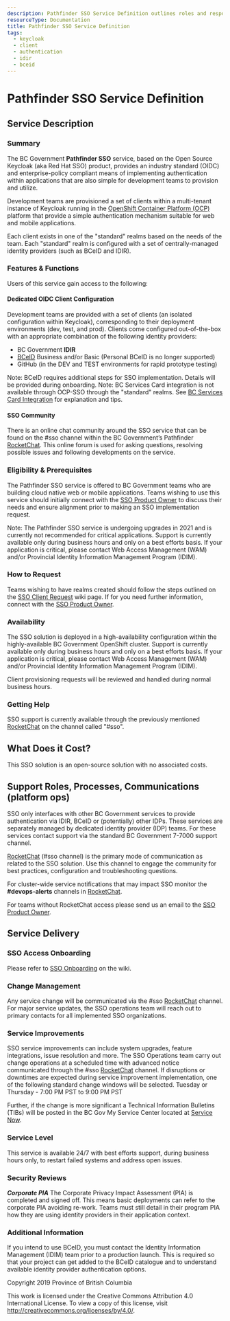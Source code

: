 ```yaml
---
description: Pathfinder SSO Service Definition outlines roles and responsibilities for operating the service.
resourceType: Documentation
title: Pathfinder SSO Service Definition
tags:
  - keycloak
  - client
  - authentication
  - idir
  - bceid
---
```


# Pathfinder SSO Service Definition

## Service Description

### Summary

The BC Government **Pathfinder SSO** service, based on the Open Source Keycloak (aka Red Hat SSO) product, provides an industry standard (OIDC) and enterprise-policy compliant means of implementing authentication within applications that are also simple for development teams to provision and utilize.

Development teams are provisioned a set of clients within a multi-tenant instance of Keycloak running in the [OpenShift Container Platform (OCP)](../OCP/ServiceDefinition.md) platform that provide a simple authentication mechanism suitable for web and mobile applications. 

Each client exists in one of the "standard" realms based on the needs of the team. Each "standard" realm is configured with a set of centrally-managed identity providers (such as BCeID and IDIR).

### Features & Functions

Users of this service gain access to the following:

#### Dedicated OIDC Client Configuration

Development teams are provided with a set of clients (an isolated configuration within Keycloak), corresponding to their deployment environments (dev, test, and prod). Clients come configured out-of-the-box with an appropriate combination of the following identity providers:

* BC Government **IDIR**
* [BCeID](https://www.bceid.ca) Business and/or Basic (Personal BCeID is no longer supported)
* GitHub (in the DEV and TEST environments for rapid prototype testing)

Note: BCeID requires additional steps for SSO implementation. Details will be provided during onboarding.
Note: BC Services Card integration is not available through OCP-SSO through the "standard" realms. See [BC Services Card Integration](https://github.com/bcgov/ocp-sso/wiki/BC-Service-Card-Integration) for explanation and tips.

#### SSO Community

There is an online chat community around the SSO service that can be found on the #sso channel within the BC Government’s Pathfinder [RocketChat](https://chat.developer.gov.bc.ca/home). This online forum is used for asking questions, resolving possible issues and following developments on the service.

### Eligibility & Prerequisites

The Pathfinder SSO service is offered to BC Government teams who are building cloud native web or mobile applications. Teams wishing to use this service should initially connect with the [SSO Product Owner](mailto:BCGov.SSO@gov.bc.ca) to discuss their needs and ensure alignment prior to making an SSO implementation request.

Note: The Pathfinder SSO service is undergoing upgrades in 2021 and is currently not recommended for critical applications. Support is currently available only during business hours and only on a best efforts basis. If your application is critical, please contact Web Access Management (WAM) and/or Provincial Identity Information Management Program (IDIM).

### How to Request  

Teams wishing to have realms created should follow the steps outlined on the [SSO Client Request](RequestSSOClient.md) wiki page. If for you need further information, connect with the [SSO Product Owner](mailto:BCGov.SSO@gov.bc.ca).

### Availability

The SSO solution is deployed in a high-availability configuration within the highly-available BC Government OpenShift cluster.  Support is currently available only during business hours and only on a best efforts basis. If your application is critical, please contact Web Access Management (WAM) and/or Provincial Identity Information Management Program (IDIM).

Client provisioning requests will be reviewed and handled during normal business hours.

### Getting Help

SSO support is currently available through the previously mentioned [RocketChat](https://chat.developer.gov.bc.ca/home) on the channel called "#sso".

## What Does it Cost?

This SSO solution is an open-source solution with no associated costs.

## Support Roles, Processes, Communications (platform ops)

SSO only interfaces with other BC Government services to provide authentication via IDIR, BCeID or (potentially) other IDPs. These services are separately managed by dedicated identity provider (IDP) teams. For these services contact support via the standard BC Government 7-7000 support channel.

[RocketChat](https://chat.developer.gov.bc.ca/home) (#sso channel) is the primary mode of communication as related to the SSO solution. Use this channel to engage the community for best practices, configuration and troubleshooting questions.

For cluster-wide service notifications that may impact SSO monitor the **#devops-alerts** channels in [RocketChat](https://chat.developer.gov.bc.ca/channel/devops-alerts).

For teams without RocketChat access please send us an email to the [SSO Product Owner](mailto:BCGov.SSO@gov.bc.ca).

## Service Delivery

### SSO Access Onboarding

Please refer to [SSO Onboarding](https://github.com/bcgov/ocp-sso/wiki/SSO-Onboarding) on the wiki.

### Change Management

Any service change will be communicated via the #sso [RocketChat](https://chat.developer.gov.bc.ca/channel/sso) channel. For major service updates, the SSO operations team will reach out to primary contacts for all implemented SSO organizations.

### Service Improvements

SSO service improvements can include system upgrades, feature integrations, issue resolution and more. The SSO Operations team carry out change operations at a scheduled time with advanced notice communicated through the #sso [RocketChat](https://chat.developer.gov.bc.ca/channel/sso) channel. If disruptions or downtimes are expected during service improvement implementation, one of the following standard change windows will be selected. Tuesday or Thursday - 7:00 PM PST to 9:00 PM PST

Further, if the change is more significant a Technical Information Bulletins (TIBs) will be posted in the BC Gov My Service Center located at [Service Now](https://ociomysc.service-now.com/sp?id=ocio_tibs&kb_id=e925c3d71b499490776c8734ec4bcbb9&kb_category=e9850dfb1b0d1490a43c3333cc4bcbb3). 

### Service Level

This service is available 24/7 with best efforts support, during business hours only, to restart failed systems and address open issues. 

### Security Reviews

***Corporate PIA***
The Corporate Privacy Impact Assessment (PIA) is completed and signed off. This means basic deployments can refer to the corporate PIA avoiding re-work. Teams must still detail in their program PIA how they are using identity providers in their application context.

### Additional Information

If you intend to use BCeID, you must contact the Identity Information Management (IDIM) team prior to a production launch. This is required so that your project can get added to the BCeID catalogue and to understand available identity provider authentication options.

Copyright 2019 Province of British Columbia

This work is licensed under the Creative Commons Attribution 4.0 International License.
To view a copy of this license, visit http://creativecommons.org/licenses/by/4.0/.